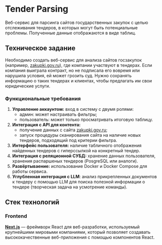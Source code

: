 # Tender Parsing
Веб-сервис для парсинга сайтов государственных закупок с целью отслеживания тендеров, в которых могут быть потенциальные проблемы. Полученные данные отображаются в виде таблиц.


## Техническое задание
Необходимо создать веб-сервис для анализа сайтов госзакупок (например, [zakupki.gov.ru](https://zakupki.gov.ru)), где компании участвуют в тендерах. Если компания выиграла контракт, но не подписала его вовремя или нарушила условия, ей может грозить суд. Нужно сохранять информацию о таких тендерах и клиентах, чтобы предлагать им свои юридические услуги.

### Функциональные требования
1. **Управление аккаунтом:** вход в систему с двумя ролями:
    - админ: может настраивать фильтры;
    - пользователь: может только просматривать итоговую таблицу.
2. **Интеграция с API для контента:**
   - получение данных с сайта [zakupki.gov.ru](https://zakupki.gov.ru);
   - запуск процедуры сканирования сайта на наличие новых тендеров, подходящий под критерии фильтра.
3. **Интерфейс пользователя:** наличие табличного отображения найденных тендеров с гиперссылкой на конкретный тендер.
4. **Интеграция с реляционной СУБД:** хранение данных пользователя, хранения распаршеных тендеров (PosgreSQL или аналоги).
5. **Развёртываение:** использование Docker и Docker Compose для работы сервиса.
6. **Углубленная интеграция с LLM**: анализ прикрепленных документов к тендеру с помощью LLM для поиска полезной информации о тендере (творческая задача на усмотрение команды).


## Стек технологий
### Frontend
[**Next.js**](https://nextjs.org) — фреймворк React для веб-разработки, используемый крупнейшими мировыми компаниями, который позволяет создавать высококачественные веб-приложения с помощью компонентов React.


